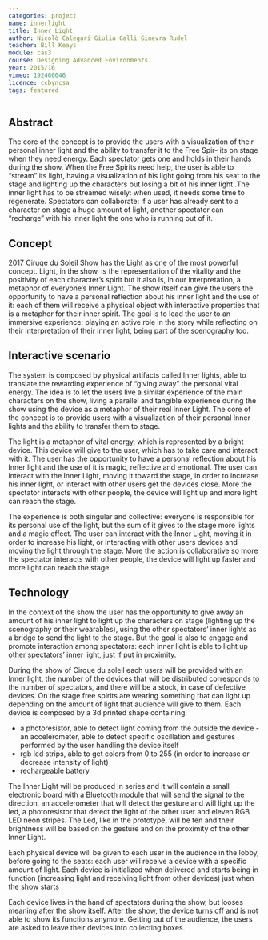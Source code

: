```yaml
---
categories: project
name: innerlight
title: Inner Light
author: Nicolò Calegari Giulia Galli Ginevra Rudel
teacher: Bill Keays
module: cas3
course: Designing Advanced Environments
year: 2015/16
vimeo: 192460046
licence: ccbyncsa
tags: featured
---
```

## Abstract 
The core of the concept is to provide the users with a visualization of their personal inner light and the ability to transfer it to the Free Spir- its on stage when they need energy. Each spectator gets one and holds in their hands during the show. When the Free Spirits need help, the user is able to “stream” its light, having a visualization of his light going from his seat to the stage and lighting up the characters but losing a bit of his inner light .The inner light has to be streamed wisely: when used, it needs some time to regenerate. Spectators can collaborate: if a user has already sent to a character on stage a huge amount of light, another spectator can “recharge” with his inner light the one who is running out of it.

## Concept
2017 Ciruqe du Soleil Show has the Light as one of the most powerful concept. Light, in the show, is the representation of the vitality and the positivity of each character’s spirit but it also is, in our interpretation, a metaphor of everyone’s Inner Light. The show itself can give the users the opportunity to have a personal reflection about his inner light and the use of it: each of them will receive a physical object with interactive properties that is a metaphor for their inner spirit. The goal is to lead the user to an immersive experience: playing an active role in the story while reflecting on their interpretation of their inner light, being part of the scenography too.

## Interactive scenario
The system is composed by physical artifacts called Inner lights, able to translate the rewarding experience of “giving away” the personal vital energy.
The idea is to let the users live a similar experience of the main characters on the show, living a parallel and tangible experience during the show using the device as a metaphor of their real Inner Light.
The core of the concept is to provide users with a visualization of their personal Inner lights and the ability to transfer them to stage.

The light is a metaphor of vital energy, which is represented by a bright device. This device will give to the user, which has to take care and interact with it. The user has the opportunity to have a personal reflection about his Inner light and the use of it is magic, reflective and emotional.
The user can interact with the Inner Light, moving it toward the stage, in order to increase his inner light, or interact with other users get the devices close. More the spectator interacts with other people, the device will light up and more light can reach the stage.

The experience is both singular and collective: everyone is responsible for its personal use of the light, but the sum of it gives to the stage more lights and a magic effect.
The user can interact with the Inner Light, moving it in order to increase his light, or interacting with other users devices and moving the light through the stage. More the action is collaborative so more the spectator interacts with other people, the device will light up faster and more light can reach the stage.

  
## Technology
In the context of the show the user has the opportunity to give away an amount of his inner light to light up the characters on stage (lighting up the scenography or their wearables), using the other spectators’ inner lights as a bridge to send the light to the stage. But the goal is also to engage and promote interaction among spectators: each inner light is able to light up other spectators’ inner light, just if put in proximity.

During the show of Cirque du soleil each users will be provided with an Inner light, the number of the devices that will be distributed corresponds to the number of spectators, and there will be a stock, in case of defective devices. On the stage free spirits are wearing something that can light up depending on the amount of light that audience will give to them.
Each device is composed by a 3d printed shape containing:

- a photoresistor, able to detect light coming from the outside the device - an accelerometer, able to detect specific oscillation and gestures performed by the user handling the device itself
- rgb led strips, able to get colors from 0 to 255 (in order to increase or decrease intensity of light)
- rechargeable battery

The Inner Light will be produced in series and it will contain a small electronic board with a Bluetooth module that will send the signal to the direction, an accelerometer that will detect the gesture and will light up the led, a photoresistor that detect the light of the other user and eleven RGB LED neon stripes. The Led, like in the prototype, will be ten and their brightness will be based on the gesture and on the proximity of the other Inner Light.

Each physical device will be given to each user in the audience in the lobby, before going to the seats: each user will receive a device with a specific amount of light. Each device is initialized when delivered and starts being in function (increasing light and receiving light from other devices) just when the show starts

Each device lives in the hand of spectators during the show, but looses meaning after the show itself. After the show, the device turns off and is not able to show its functions anymore. Getting out of the audience, the users are asked to leave their devices into collecting boxes.